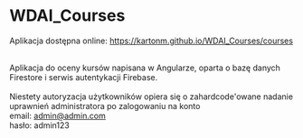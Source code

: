 # WDAI_Courses
Aplikacja dostępna online: https://kartonm.github.io/WDAI_Courses/courses<br/><br/>

Aplikacja do oceny kursów napisana w Angularze, oparta o bazę danych Firestore i serwis autentykacji Firebase.<br/><br/>
Niestety autoryzacja użytkowników opiera się o zahardcode'owane nadanie uprawnień administratora po zalogowaniu na konto<br/>
email: admin@admin.com<br/>
hasło: admin123<br/>
